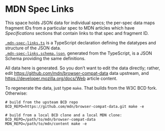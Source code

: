 # MDN Spec Links

This space holds JSON data for individual specs; the per-spec data maps fragment IDs from a particular spec to MDN articles which have *Specifications* sections that contain links to that spec and fragment ID.

[`.mdn-spec-links.ts`][1] is a TypeScript declaration defining the datatypes and structure of the JSON data.<br>
[`.mdn-spec-links.schema.json`][2], generated from the TypeScript, is a JSON Schema providing the same definitions.

All data here is generated. So you don’t want to edit the data directly; rather, edit https://github.com/mdn/browser-compat-data data upstream, and https://developer.mozilla.org/docs/Web article content.

To regenerate the data, just type `make`. That builds from the W3C BCD fork. Otherwise:

```
# build from the upsteam BCD repo
BCD_REPO=https://github.com/mdn/browser-compat-data.git make -e

# build from a local BCD clone and a local MDN clone:
BCD_REPO=/path/to/mdn/browser-compat-data MDN_REPO=/path/to/mdn/content make -e
```

[1]: https://github.com/w3c/mdn-spec-links/blob/HEAD/.mdn-spec-links.ts
[2]: https://github.com/w3c/mdn-spec-links/blob/HEAD/.mdn-spec-links.schema.json
